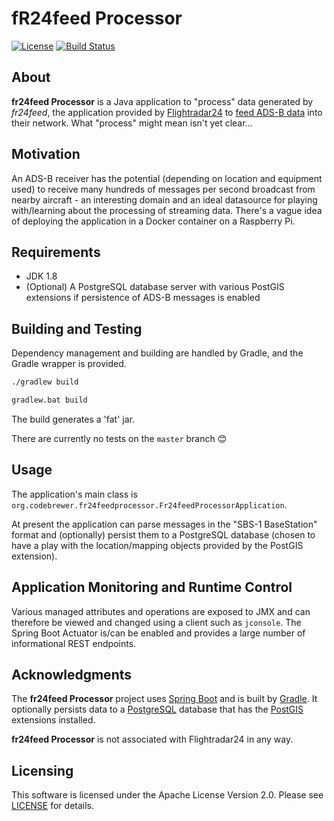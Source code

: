 # fR24feed Processor

[![License](https://img.shields.io/badge/License-Apache%202.0-blue.svg)](LICENSE)
[![Build Status](https://api.travis-ci.org/codebrewer/fr24feed-processor.svg?branch=develop)](http://travis-ci.org/codebrewer/fr24feed-processor)

## About

**fr24feed Processor** is a Java application to "process" data generated by *fr24feed*, the application provided by
[Flightradar24](https://www.flightradar24.com) to [feed ADS-B data](https://www.flightradar24.com/build-your-own) into
their network. What "process" might mean isn't yet clear...

## Motivation

An ADS-B receiver has the potential (depending on location and equipment used) to receive many hundreds of messages per
second broadcast from nearby aircraft - an interesting domain and an ideal datasource for playing with/learning about
the processing of streaming data. There's a vague idea of deploying the application in a Docker container on a Raspberry
Pi.

## Requirements

* JDK 1.8
* (Optional) A PostgreSQL database server with various PostGIS extensions if persistence of ADS-B messages is enabled

## Building and Testing

Dependency management and building are handled by Gradle, and the Gradle wrapper is provided.

```bash
./gradlew build
```

```bat
gradlew.bat build
```

The build generates a 'fat' jar.

There are currently no tests on the `master` branch :blush:

## Usage

The application's main class is `org.codebrewer.fr24feedprocessor.Fr24feedProcessorApplication`.

At present the application can parse messages in the "SBS-1 BaseStation" format and (optionally) persist them to a
PostgreSQL database (chosen to have a play with the location/mapping objects provided by the PostGIS extension).

## Application Monitoring and Runtime Control

Various managed attributes and operations are exposed to JMX and can therefore be viewed and changed using a client such
as `jconsole`. The Spring Boot Actuator is/can be enabled and provides a large number of informational REST endpoints.

## Acknowledgments

The **fr24feed Processor** project uses [Spring Boot](https://projects.spring.io/spring-boot/) and is built by
[Gradle](https://gradle.org). It optionally persists data to a [PostgreSQL](https://www.postgresql.org) database that
has the [PostGIS](https://postgis.net) extensions installed.

**fr24feed Processor** is not associated with Flightradar24 in any way.

## Licensing

This software is licensed under the Apache License Version 2.0. Please see [LICENSE](LICENSE) for details.
